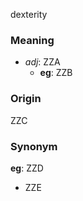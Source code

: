 dexterity
### Meaning
+ _adj_: ZZA
	+ __eg__: ZZB

### Origin

ZZC

### Synonym

__eg__: ZZD

+ ZZE


